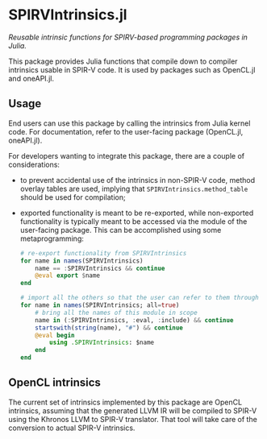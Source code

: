 # SPIRVIntrinsics.jl

*Reusable intrinsic functions for SPIRV-based programming packages in Julia.*

This package provides Julia functions that compile down to compiler intrinsics
usable in SPIR-V code. It is used by packages such as OpenCL.jl and oneAPI.jl.


## Usage

End users can use this package by calling the intrinsics from Julia kernel code.
For documentation, refer to the user-facing package (OpenCL.jl, oneAPI.jl).

For developers wanting to integrate this package, there are a couple of
considerations:

- to prevent accidental use of the intrinsics in non-SPIR-V code, method overlay
  tables are used, implying that `SPIRVIntrinsics.method_table` should be used
  for compilation;

- exported functionality is meant to be re-exported, while non-exported
  functionality is typically meant to be accessed via the module of the
  user-facing package. This can be accomplished using some metaprogramming:

  ```julia
  # re-export functionality from SPIRVIntrinsics
  for name in names(SPIRVIntrinsics)
      name == :SPIRVIntrinsics && continue
      @eval export $name
  end

  # import all the others so that the user can refer to them through the OpenCL module
  for name in names(SPIRVIntrinsics; all=true)
      # bring all the names of this module in scope
      name in (:SPIRVIntrinsics, :eval, :include) && continue
      startswith(string(name), "#") && continue
      @eval begin
          using .SPIRVIntrinsics: $name
      end
  end
  ```


## OpenCL intrinsics

The current set of intrinsics implemented by this package are OpenCL intrinsics,
assuming that the generated LLVM IR will be compiled to SPIR-V using the
Khronos LLVM to SPIR-V translator. That tool will take care of the conversion to
actual SPIR-V intrinsics.
